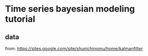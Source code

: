 # Time series bayesian modeling tutorial
## data
from:
https://sites.google.com/site/shunichinomu/home/kalmanfilter

